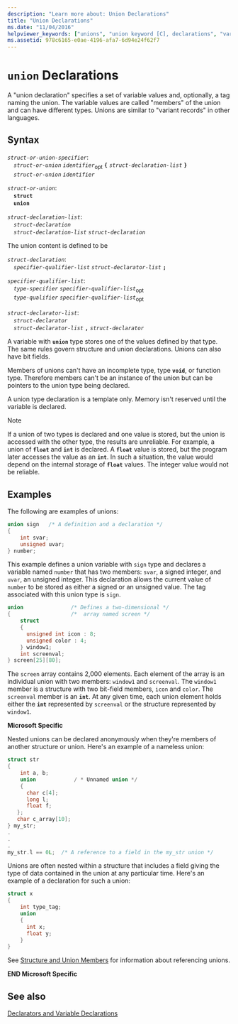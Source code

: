 ```yaml
---
description: "Learn more about: Union Declarations"
title: "Union Declarations"
ms.date: "11/04/2016"
helpviewer_keywords: ["unions", "union keyword [C], declarations", "variant records"]
ms.assetid: 978c6165-e0ae-4196-afa7-6d94e24f62f7
---
```

# `union` Declarations

A "union declaration" specifies a set of variable values and, optionally, a tag naming the union. The variable values are called "members" of the union and can have different types. Unions are similar to "variant records" in other languages.

## Syntax

*`struct-or-union-specifier`*:\
&emsp;*`struct-or-union`* *`identifier`*<sub>opt</sub> **`{`** *`struct-declaration-list`* **`}`**\
&emsp;*`struct-or-union`* *`identifier`*

*`struct-or-union`*:\
&emsp;**`struct`**\
&emsp;**`union`**

*`struct-declaration-list`*:\
&emsp;*`struct-declaration`*\
&emsp;*`struct-declaration-list`* *`struct-declaration`*

The union content is defined to be

*`struct-declaration`*:\
&emsp;*`specifier-qualifier-list`* *`struct-declarator-list`* **`;`**

*`specifier-qualifier-list`*:\
&emsp;*`type-specifier`* *`specifier-qualifier-list`*<sub>opt</sub> \
&emsp;*`type-qualifier`* *`specifier-qualifier-list`*<sub>opt</sub>

*`struct-declarator-list`*:\
&emsp;*`struct-declarator`*\
&emsp;*`struct-declarator-list`*  **`,`**  *`struct-declarator`*

A variable with **`union`** type stores one of the values defined by that type. The same rules govern structure and union declarations. Unions can also have bit fields.

Members of unions can't have an incomplete type, type **`void`**, or function type. Therefore members can't be an instance of the union but can be pointers to the union type being declared.

A union type declaration is a template only. Memory isn't reserved until the variable is declared.

> [!NOTE]
> If a union of two types is declared and one value is stored, but the union is accessed with the other type, the results are unreliable. For example, a union of **`float`** and **`int`** is declared. A **`float`** value is stored, but the program later accesses the value as an **`int`**. In such a situation, the value would depend on the internal storage of **`float`** values. The integer value would not be reliable.

## Examples

The following are examples of unions:

```C
union sign   /* A definition and a declaration */
{
    int svar;
    unsigned uvar;
} number;
```

This example defines a union variable with `sign` type and declares a variable named `number` that has two members: `svar`, a signed integer, and `uvar`, an unsigned integer. This declaration allows the current value of `number` to be stored as either a signed or an unsigned value. The tag associated with this union type is `sign`.

```C
union               /* Defines a two-dimensional */
{                   /*  array named screen */
    struct
    {
      unsigned int icon : 8;
      unsigned color : 4;
    } window1;
    int screenval;
} screen[25][80];
```

The `screen` array contains 2,000 elements. Each element of the array is an individual union with two members: `window1` and `screenval`. The `window1` member is a structure with two bit-field members, `icon` and `color`. The `screenval` member is an **`int`**. At any given time, each union element holds either the **`int`** represented by `screenval` or the structure represented by `window1`.

**Microsoft Specific**

Nested unions can be declared anonymously when they're members of another structure or union. Here's an example of a nameless union:

```C
struct str
{
    int a, b;
    union            / * Unnamed union */
    {
      char c[4];
      long l;
      float f;
   };
   char c_array[10];
} my_str;
.
.
.
my_str.l == 0L;  /* A reference to a field in the my_str union */
```

Unions are often nested within a structure that includes a field giving the type of data contained in the union at any particular time. Here's an example of a declaration for such a union:

```C
struct x
{
    int type_tag;
    union
    {
      int x;
      float y;
    }
}
```

See [Structure and Union Members](../c-language/structure-and-union-members.md) for information about referencing unions.

**END Microsoft Specific**

## See also

[Declarators and Variable Declarations](../c-language/declarators-and-variable-declarations.md)

